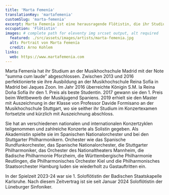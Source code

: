 ```yaml
---
title: 'Marta Femenía'
translationKey: 'martafemenia'
customSlug: 'marta-femenia'
excerpt: Marta Femenía ist eine herausragende Flötistin, die ihr Studium am Real Conservatorio Superior de Música de Madrid mit der höchsten Auszeichnung abgeschlossen hat.
occupation: 'Flötistin'
images: # complete path for eleventy img srcset output, alt required
  featured: ./src/assets/images/artists/marta-femenia.jpg
  alt: Portrait von Marta Femenía
  credit: Arno Kohlem
links:
  web: https://www.martafemenia.com
---
```


Marta Femenía hat ihr Studium an der Musikhochschule Madrid mit der Note “summa cum laude” abgeschlossen. Zwischen 2013 und 2016 perfektionierte sie ihre Ausbildung an der Musikhochschule Reina Sofía in Madrid bei Jaques Zoon. Im Jahr 2016 überreichte Königin S.M. la Reina Doña Sofía ihr den 1. Preis als beste Studentin. 2017 gewann sie den 1. Preis beim Wettbewerb der Musikjugend Spaniens. 2019 erhielt sie den Master mit Auszeichnung in der Klasse von Professor Davide Formisano an der Musikhochschule Stuttgart, wo sie seither ihr Studium im Konzertexamen fortsetzte und kürzlich mit Auszeichnung abschloss.

Sie hat an verschiedenen nationalen und internationalen Konzertzyklen teilgenommen und zahlreiche Konzerte als Solistin gegeben. Als Akademistin spielte sie im Spanischen Nationalorchester und bei den Stuttgarter Philharmonikern. Orchester wie das Spanische Rundfunkorchester, das Spanische Nationalorchester, die Stuttgarter Philharmoniker, das Orchester des Nationaltheaters Mannheim, die Badische Philharmonie Pforzheim, die Württembergische Philharmonie Reutlingen, die Philharmonisches Orchester Kiel und die Philharmonisches Staatsorchester Hamburg luden sie wiederholt zu Gastauftritten ein.

In der Spielzeit 2023-24 war sie 1. Soloflötistin der Badischen Staatskapelle Karlsruhe. Nach diesem Zeitvertrag ist sie seit Januar 2024 Soloflötistin der Lüneburger Sinfoniker.
